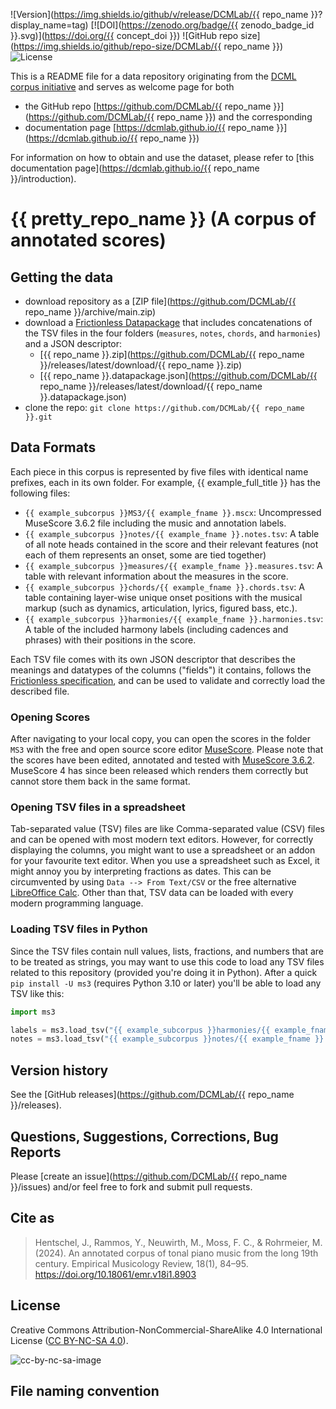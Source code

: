 ![Version](https://img.shields.io/github/v/release/DCMLab/{{ repo_name }}?display_name=tag)
[![DOI](https://zenodo.org/badge/{{ zenodo_badge_id }}.svg)](https://doi.org/{{ concept_doi }})
![GitHub repo size](https://img.shields.io/github/repo-size/DCMLab/{{ repo_name }})
![License](https://img.shields.io/badge/license-CC%20BY--NC--SA%204.0-9cf)


This is a README file for a data repository originating from the [DCML corpus initiative](https://github.com/DCMLab/dcml_corpora)
and serves as welcome page for both 

* the GitHub repo [https://github.com/DCMLab/{{ repo_name }}](https://github.com/DCMLab/{{ repo_name }}) and the corresponding
* documentation page [https://dcmlab.github.io/{{ repo_name }}](https://dcmlab.github.io/{{ repo_name }})

For information on how to obtain and use the dataset, please refer to [this documentation page](https://dcmlab.github.io/{{ repo_name }}/introduction).

# {{ pretty_repo_name }} (A corpus of annotated scores)


## Getting the data

* download repository as a [ZIP file](https://github.com/DCMLab/{{ repo_name }}/archive/main.zip)
* download a [Frictionless Datapackage](https://specs.frictionlessdata.io/data-package/) that includes concatenations
  of the TSV files in the four folders (`measures`, `notes`, `chords`, and `harmonies`) and a JSON descriptor:
  * [{{ repo_name }}.zip](https://github.com/DCMLab/{{ repo_name }}/releases/latest/download/{{ repo_name }}.zip)
  * [{{ repo_name }}.datapackage.json](https://github.com/DCMLab/{{ repo_name }}/releases/latest/download/{{ repo_name }}.datapackage.json)
* clone the repo: `git clone https://github.com/DCMLab/{{ repo_name }}.git` 


## Data Formats

Each piece in this corpus is represented by five files with identical name prefixes, each in its own folder. 
For example, {{ example_full_title }} has the following files:

* `{{ example_subcorpus }}MS3/{{ example_fname }}.mscx`: Uncompressed MuseScore 3.6.2 file including the music and annotation labels.
* `{{ example_subcorpus }}notes/{{ example_fname }}.notes.tsv`: A table of all note heads contained in the score and their relevant features (not each of them represents an onset, some are tied together)
* `{{ example_subcorpus }}measures/{{ example_fname }}.measures.tsv`: A table with relevant information about the measures in the score.
* `{{ example_subcorpus }}chords/{{ example_fname }}.chords.tsv`: A table containing layer-wise unique onset positions with the musical markup (such as dynamics, articulation, lyrics, figured bass, etc.).
* `{{ example_subcorpus }}harmonies/{{ example_fname }}.harmonies.tsv`: A table of the included harmony labels (including cadences and phrases) with their positions in the score.

Each TSV file comes with its own JSON descriptor that describes the meanings and datatypes of the columns ("fields") it contains,
follows the [Frictionless specification](https://specs.frictionlessdata.io/tabular-data-resource/),
and can be used to validate and correctly load the described file. 

### Opening Scores

After navigating to your local copy, you can open the scores in the folder `MS3` with the free and open source score
editor [MuseScore](https://musescore.org). Please note that the scores have been edited, annotated and tested with
[MuseScore 3.6.2](https://github.com/musescore/MuseScore/releases/tag/v3.6.2). 
MuseScore 4 has since been released which renders them correctly but cannot store them back in the same format.

### Opening TSV files in a spreadsheet

Tab-separated value (TSV) files are like Comma-separated value (CSV) files and can be opened with most modern text
editors. However, for correctly displaying the columns, you might want to use a spreadsheet or an addon for your
favourite text editor. When you use a spreadsheet such as Excel, it might annoy you by interpreting fractions as
dates. This can be circumvented by using `Data --> From Text/CSV` or the free alternative
[LibreOffice Calc](https://www.libreoffice.org/download/download/). Other than that, TSV data can be loaded with
every modern programming language.

### Loading TSV files in Python

Since the TSV files contain null values, lists, fractions, and numbers that are to be treated as strings, you may want
to use this code to load any TSV files related to this repository (provided you're doing it in Python). After a quick
`pip install -U ms3` (requires Python 3.10 or later) you'll be able to load any TSV like this:

```python
import ms3

labels = ms3.load_tsv("{{ example_subcorpus }}harmonies/{{ example_fname }}.harmonies.tsv")
notes = ms3.load_tsv("{{ example_subcorpus }}notes/{{ example_fname }}.notes.tsv")
```


## Version history

See the [GitHub releases](https://github.com/DCMLab/{{ repo_name }}/releases).

## Questions, Suggestions, Corrections, Bug Reports

Please [create an issue](https://github.com/DCMLab/{{ repo_name }}/issues) and/or feel free to fork and submit pull requests.

## Cite as

> Hentschel, J., Rammos, Y., Neuwirth, M., Moss, F. C., & Rohrmeier, M. (2024). An annotated corpus of tonal piano music from the long 19th century. Empirical Musicology Review, 18(1), 84–95. https://doi.org/10.18061/emr.v18i1.8903

## License

Creative Commons Attribution-NonCommercial-ShareAlike 4.0 International License ([CC BY-NC-SA 4.0](https://creativecommons.org/licenses/by-nc-sa/4.0/)).

![cc-by-nc-sa-image](https://licensebuttons.net/l/by-nc-sa/4.0/88x31.png)

## File naming convention
